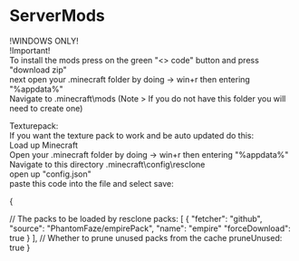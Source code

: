 # ServerMods


!WINDOWS ONLY!                                                                                                                                                           
!Important!                                                                                                                                                               
To install the mods press on the green "<> code" button and press "download zip"                                                                                         
next open your .minecraft folder by doing -> win+r then entering "%appdata%"                                                                                             
Navigate to .minecraft\mods (Note > If you do not have this folder you will need to create one)                                                                           

Texturepack:                                                                                                                                                             
If you want the texture pack to work and be auto updated do this:                                                                                                         
Load up Minecraft                                                                                                                                                         
Open your .minecraft folder by doing -> win+r then entering "%appdata%"                                                                                                   
Navigate to this directory .minecraft\config\resclone                                                                                                                     
open up "config.json"                                                                                                                                                     
paste this code into the file and select save:                                                                                                                           

{

  // The packs to be loaded by resclone
  packs: [
      {
        "fetcher": "github",
        "source": "PhantomFaze/empirePack",
        "name": "empire"
        "forceDownload": true
      }
    ],
  // Whether to prune unused packs from the cache
  pruneUnused: true
}
